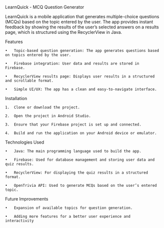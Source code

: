 LearnQuick - MCQ Question Generator

LearnQuick is a mobile application that generates multiple-choice questions (MCQs) based on the topic entered by the user. The app provides instant feedback by showing the results of the user’s selected answers on a results page, which is structured using the RecyclerView in Java.

Features

	•	Topic-based question generation: The app generates questions based on topics entered by the user.

	•	Firebase integration: User data and results are stored in Firebase.

	•	RecyclerView results page: Displays user results in a structured and scrollable format.

	•	Simple UI/UX: The app has a clean and easy-to-navigate interface.

Installation

	1.	Clone or download the project.

	2.	Open the project in Android Studio.

	3.	Ensure that your Firebase project is set up and connected.

	4.	Build and run the application on your Android device or emulator.

Technologies Used

	•	Java: The main programming language used to build the app.

	•	Firebase: Used for database management and storing user data and quiz results.

	•	RecyclerView: For displaying the quiz results in a structured format.

	•	OpenTrivia API: Used to generate MCQs based on the user’s entered topic.

Future Improvements

	•	Expansion of available topics for question generation.

	•	Adding more features for a better user experience and interactivity 
